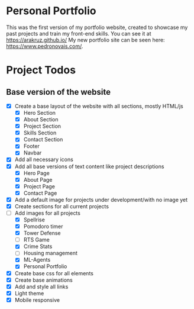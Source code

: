 # Personal Portfolio

This was the first version of my portfolio website, created to showcase my past projects and train my front-end skills. You can see it at https://arakruz.github.io/
My new portfolio site can be seen here: https://www.pedronovais.com/.

# Project Todos

## Base version of the website
- [X] Create a base layout of the website with all sections, mostly HTML/js
  - [X]  Hero Section
  - [X]  About Section
  - [X]  Project Section
  - [X]  Skills Section
  - [X]  Contact Section
  - [X]  Footer
  - [X]  Navbar
- [X] Add all necessary icons
- [X] Add all base versions of text content like project descriptions
  - [X] Hero Page
  - [X] About Page
  - [X] Project Page
  - [X] Contact Page
- [X] Add a default image for projects under development/with no image yet
- [X] Create sections for all current projects
- [ ] Add images for all projects
  - [X] Spellrise
  - [X] Pomodoro timer
  - [X] Tower Defense
  - [ ] RTS Game
  - [X] Crime Stats
  - [ ] Housing management
  - [X] ML-Agents
  - [X] Personal Portfolio
- [X]  Create base css for all elements
- [X]  Create base animations
- [X]  Add and style all links
- [X]  Light theme
- [X]  Mobile responsive 
